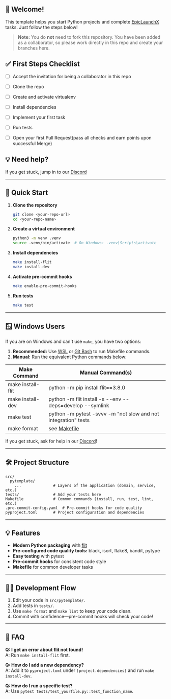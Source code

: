 ## 👋 Welcome!

This template helps you start Python projects and complete [EpicLaunchX](https://docs.epiclaunchx.io/how-it-works/) tasks. 
Just follow the steps below!

> **Note:** You do **not** need to fork this repository. You have been added as a collaborator, so please work directly in this repo and create your branches here.

## ✅ First Steps Checklist

- [ ] Accept the invitation for being a collaborator in this repo
- [ ] Clone the repo
- [ ] Create and activate virtualenv
- [ ] Install dependencies
- [ ] Implement your first task
- [ ] Run tests
- [ ] Open your first Pull Request(pass all checks and earn points upon successful Merge)


## 💡 Need help?

If you get stuck, jump in to our [Discord](https://discord.gg/2R4BdaczUG)

---

## 🚀 Quick Start

1. **Clone the repository**
   ```bash
   git clone <your-repo-url>
   cd <your-repo-name>
   ```

2. **Create a virtual environment**
   ```bash
   python3 -m venv .venv
   source .venv/bin/activate  # On Windows: .venv\Scripts\activate
   ```

3. **Install dependencies**
   ```bash
   make install-flit
   make install-dev
   ```

4. **Activate pre-commit hooks**
    ```bash
    make enable-pre-commit-hooks
    ```

5. **Run tests**
   ```bash
   make test
   ```

---

## 🪟 Windows Users

If you are on Windows and can't use `make`, you have two options:

1. **Recommended:** Use [WSL](https://docs.microsoft.com/en-us/windows/wsl/) or [Git Bash](https://gitforwindows.org/) to run Makefile commands.
2. **Manual:** Run the equivalent Python commands below:

| Make Command         | Manual Command(s)                                                                 |
|----------------------|-----------------------------------------------------------------------------------|
| make install-flit    | python -m pip install flit==3.8.0                                                 |
| make install-dev     | python -m flit install -s --env --deps=develop --symlink                          |
| make test            | python -m pytest -svvv -m "not slow and not integration" tests                    |
| make format          | see [Makefile](./Makefile)                                                        |

If you get stuck, ask for help in our [Discord](https://discord.gg/2R4BdaczUG)!

---

## 🛠️ Project Structure

```
src/
  pytemplate/
    ...              # Layers of the application (domain, service, etc.) 
tests/               # Add your tests here
Makefile             # Common commands (install, run, test, lint, etc.)
.pre-commit-config.yaml  # Pre-commit hooks for code quality
pyproject.toml       # Project configuration and dependencies
```

---

## 💡 Features

- **Modern Python packaging** with [flit](https://flit.readthedocs.io/)
- **Pre-configured code quality tools:** black, isort, flake8, bandit, pytype
- **Easy testing** with pytest
- **Pre-commit hooks** for consistent code style
- **Makefile** for common developer tasks

---

## 🧑‍💻 Development Flow

1. Edit your code in `src/pytemplate/`.
2. Add tests in `tests/`.
3. Use `make format` and `make lint` to keep your code clean.
4. Commit with confidence—pre-commit hooks will check your code!

---

## 📝 FAQ

**Q: I get an error about flit not found!**  
A: Run `make install-flit` first.

**Q: How do I add a new dependency?**  
A: Add it to `pyproject.toml` under `[project.dependencies]` and run `make install-dev`.

**Q: How do I run a specific test?**  
A: Use `pytest tests/test_yourfile.py::test_function_name`.
